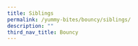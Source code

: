 ```yaml
---
title: Siblings
permalink: /yummy-bites/bouncy/siblings/
description: ""
third_nav_title: Bouncy
---
```

